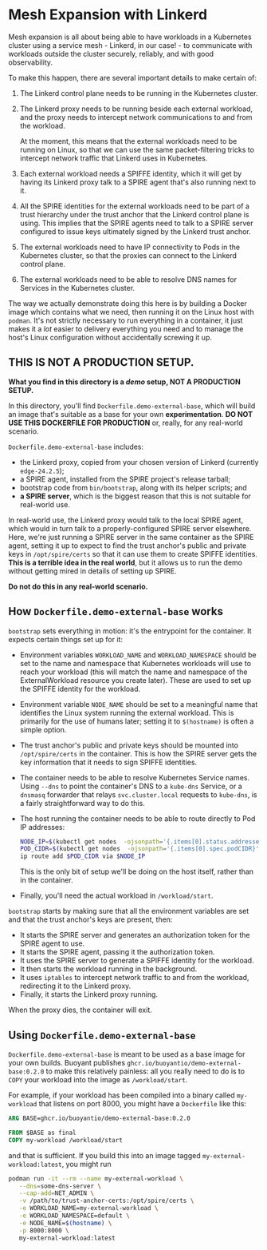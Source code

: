 <!--
SPDX-FileCopyrightText: 2024 Buoyant Inc.
SPDX-License-Identifier: Apache-2.0
-->

# Mesh Expansion with Linkerd

Mesh expansion is all about being able to have workloads in a Kubernetes
cluster using a service mesh - Linkerd, in our case! - to communicate with
workloads outside the cluster securely, reliably, and with good observability.

To make this happen, there are several important details to make certain of:

1. The Linkerd control plane needs to be running in the Kubernetes cluster.

2. The Linkerd proxy needs to be running beside each external workload, and
   the proxy needs to intercept network communications to and from the
   workload.

   At the moment, this means that the external workloads need to be running on
   Linux, so that we can use the same packet-filtering tricks to intercept
   network traffic that Linkerd uses in Kubernetes.

3. Each external workload needs a SPIFFE identity, which it will get by having
   its Linkerd proxy talk to a SPIRE agent that's also running next to it.

4. All the SPIRE identities for the external workloads need to be part of a
   trust hierarchy under the trust anchor that the Linkerd control plane is
   using. This implies that the SPIRE agents need to talk to a SPIRE server
   configured to issue keys ultimately signed by the Linkerd trust anchor.

5. The external workloads need to have IP connectivity to Pods in the
   Kubernetes cluster, so that the proxies can connect to the Linkerd control
   plane.

6. The external workloads need to be able to resolve DNS names for Services in
   the Kubernetes cluster.

The way we actually demonstrate doing this here is by building a Docker image
which contains what we need, then running it on the Linux host with `podman`.
It's not strictly necessary to run everything in a container, it just makes it
a _lot_ easier to delivery everything you need and to manage the host's Linux
configuration without accidentally screwing it up.

## THIS IS NOT A PRODUCTION SETUP.

**What you find in this directory is a _demo_ setup, NOT A PRODUCTION SETUP.**

In this directory, you'll find `Dockerfile.demo-external-base`, which will
build an image that's suitable as a base for your own **experimentation**.
**DO NOT USE THIS DOCKERFILE FOR PRODUCTION** or, really, for any real-world
scenario.

`Dockerfile.demo-external-base` includes:

- the Linkerd proxy, copied from your chosen version of Linkerd (currently
  `edge-24.2.5`);
- a SPIRE agent, installed from the SPIRE project's release tarball;
- bootstrap code from `bin/bootstrap`, along with its helper scripts; and
- **a SPIRE server**, which is the biggest reason that this is not suitable
  for real-world use.

In real-world use, the Linkerd proxy would talk to the local SPIRE agent,
which would in turn talk to a properly-configured SPIRE server elsewhere.
Here, we're just running a SPIRE server in the same container as the SPIRE
agent, setting it up to expect to find the trust anchor's public and private
keys in `/opt/spire/certs` so that it can use them to create SPIFFE
identities. **This is a terrible idea in the real world**, but it allows us to
run the demo without getting mired in details of setting up SPIRE.

**Do not do this in any real-world scenario.**

## How `Dockerfile.demo-external-base` works

`bootstrap` sets everything in motion: it's the entrypoint for the
container. It expects certain things set up for it:

- Environment variables `WORKLOAD_NAME` and `WORKLOAD_NAMESPACE` should be set
  to the name and namespace that Kubernetes workloads will use to reach your
  workload (this will match the name and namespace of the ExternalWorkload
  resource you create later). These are used to set up the SPIFFE identity for
  the workload.

- Environment variable `NODE_NAME` should be set to a meaningful name that
  identifies the Linux system running the external workload. This is primarily
  for the use of humans later; setting it to `$(hostname)` is often a simple
  option.

- The trust anchor's public and private keys should be mounted into
  `/opt/spire/certs` in the container. This is how the SPIRE server gets the
  key information that it needs to sign SPIFFE identities.

- The container needs to be able to resolve Kubernetes Service names. Using
  `--dns` to point the container's DNS to a `kube-dns` Service, or a `dnsmasq`
  forwarder that relays `svc.cluster.local` requests to `kube-dns`, is a
  fairly straightforward way to do this.

- The host running the container needs to be able to route directly to Pod IP
  addresses:

  ```bash
  NODE_IP=$(kubectl get nodes  -ojsonpath='{.items[0].status.addresses[0].address}')
  POD_CIDR=$(kubectl get nodes  -ojsonpath='{.items[0].spec.podCIDR}')
  ip route add $POD_CIDR via $NODE_IP
  ```

  This is the only bit of setup we'll be doing on the host itself, rather
  than in the container.

- Finally, you'll need the actual workload in `/workload/start`.

`bootstrap` starts by making sure that all the environment variables are set and that the trust anchor's keys are present, then:

- It starts the SPIRE server and generates an authorization token for the
  SPIRE agent to use.
- It starts the SPIRE agent, passing it the authorization token.
- It uses the SPIRE server to generate a SPIFFE identity for the workload.
- It then starts the workload running in the background.
- It uses `iptables` to intercept network traffic to and from the workload,
  redirecting it to the Linkerd proxy.
- Finally, it starts the Linkerd proxy running.

When the proxy dies, the container will exit.

## Using `Dockerfile.demo-external-base`

`Dockerfile.demo-external-base` is meant to be used as a base image for your
own builds. Buoyant publishes `ghcr.io/buoyantio/demo-external-base:0.2.0` to
make this relatively painless: all you really need to do is to `COPY` your
workload into the image as `/workload/start`.

For example, if your workload has been compiled into a binary called
`my-workload` that listens on port 8000, you might have a `Dockerfile` like
this:

```Dockerfile
ARG BASE=ghcr.io/buoyantio/demo-external-base:0.2.0

FROM $BASE as final
COPY my-workload /workload/start
```

and that is sufficient. If you build this into an image tagged
`my-external-workload:latest`, you might run

```bash
podman run -it --rm --name my-external-workload \
   --dns=some-dns-server \
   --cap-add=NET_ADMIN \
   -v /path/to/trust-anchor-certs:/opt/spire/certs \
   -e WORKLOAD_NAME=my-external-workload \
   -e WORKLOAD_NAMESPACE=default \
   -e NODE_NAME=$(hostname) \
   -p 8000:8000 \
   my-external-workload:latest
```
